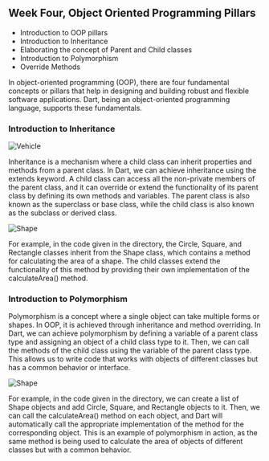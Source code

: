 
## Week Four, Object Oriented Programming Pillars

- Introduction to OOP pillars
- Introduction to Inheritance
- Elaborating the concept of Parent and Child classes
- Introduction to Polymorphism
- Override Methods

In object-oriented programming (OOP), there are four fundamental concepts or pillars that help in designing and building robust and flexible software applications. Dart, being an object-oriented programming language, supports these fundamentals.

### Introduction to Inheritance

![Vehicle](https://raw.githubusercontent.com/msalman2890/dart-flutter-course/main/Week%20%23%204/images/vehicle.jpg)

Inheritance is a mechanism where a child class can inherit properties and methods from a parent class. In Dart, we can achieve inheritance using the extends keyword. A child class can access all the non-private members of the parent class, and it can override or extend the functionality of its parent class by defining its own methods and variables. The parent class is also known as the superclass or base class, while the child class is also known as the subclass or derived class.

![Shape](https://raw.githubusercontent.com/msalman2890/dart-flutter-course/main/Week%20%23%204/images/shape.gif)

For example, in the code given in the directory, the Circle, Square, and Rectangle classes inherit from the Shape class, which contains a method for calculating the area of a shape. The child classes extend the functionality of this method by providing their own implementation of the calculateArea() method.


### Introduction to Polymorphism

Polymorphism is a concept where a single object can take multiple forms or shapes. In OOP, it is achieved through inheritance and method overriding. In Dart, we can achieve polymorphism by defining a variable of a parent class type and assigning an object of a child class type to it. Then, we can call the methods of the child class using the variable of the parent class type. This allows us to write code that works with objects of different classes but has a common behavior or interface.

![Shape](https://raw.githubusercontent.com/msalman2890/dart-flutter-course/main/Week%20%23%204/images/shape2.jpg)

For example, in the code given in the directory, we can create a list of Shape objects and add Circle, Square, and Rectangle objects to it. Then, we can call the calculateArea() method on each object, and Dart will automatically call the appropriate implementation of the method for the corresponding object. This is an example of polymorphism in action, as the same method is being used to calculate the area of objects of different classes but with a common behavior.
